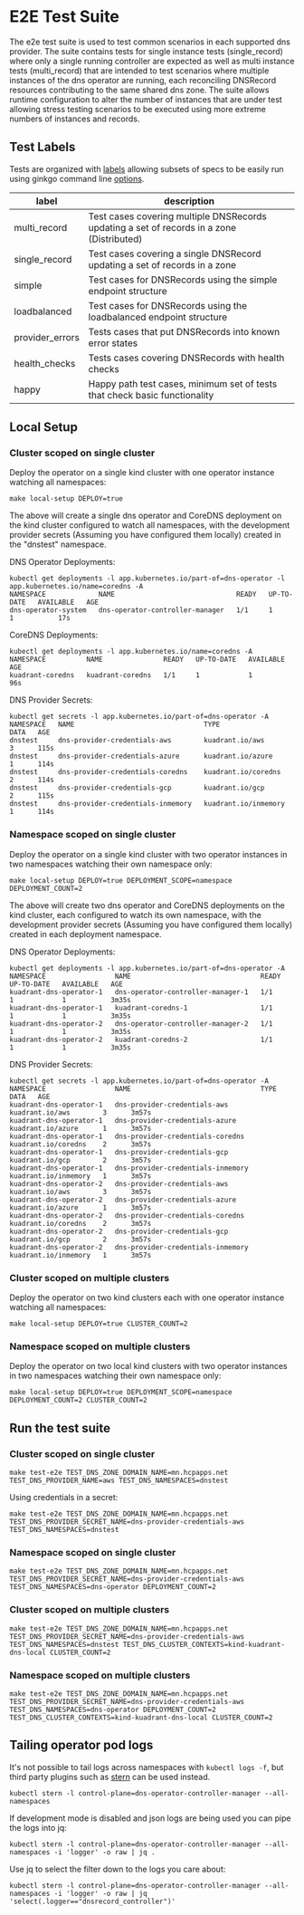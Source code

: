 # E2E Test Suite

The e2e test suite is used to test common scenarios in each supported dns provider. The suite contains tests for single instance tests (single_record) where only a single running controller are expected as well as multi instance tests (multi_record) that are intended to test scenarios where multiple instances of the dns operator are running, each reconciling DNSRecord resources contributing to the same shared dns zone. 
The suite allows runtime configuration to alter the number of instances that are under test allowing stress testing scenarios to be executed using more extreme numbers of instances and records.

## Test Labels

Tests are organized with [labels](https://onsi.github.io/ginkgo/#spec-labels) allowing subsets of specs to be easily run using ginkgo command line [options](https://onsi.github.io/ginkgo/#combining-filters).

| label           | description                                                                               |
|-----------------|-------------------------------------------------------------------------------------------|
| multi_record    | Test cases covering multiple DNSRecords updating a set of records in a zone (Distributed) |
| single_record   | Test cases covering a single DNSRecord updating a set of records in a zone                | 
| simple          | Test cases for DNSRecords using the simple endpoint structure                             | 
| loadbalanced    | Test cases for DNSRecords using the loadbalanced endpoint structure                       | 
| provider_errors | Tests cases that put DNSRecords into known error states                                   | 
| health_checks   | Tests cases covering DNSRecords with health checks                                        | 
| happy           | Happy path test cases, minimum set of tests that check basic functionality                | 

## Local Setup

### Cluster scoped on single cluster

Deploy the operator on a single kind cluster with one operator instance watching all namespaces:
```shell
make local-setup DEPLOY=true
```

The above will create a single dns operator and CoreDNS deployment on the kind cluster configured to watch all namespaces, with the development provider secrets (Assuming you have configured them locally) created in the "dnstest" namespace.

DNS Operator Deployments:
```shell
kubectl get deployments -l app.kubernetes.io/part-of=dns-operator -l app.kubernetes.io/name=coredns -A
NAMESPACE             NAME                              READY   UP-TO-DATE   AVAILABLE   AGE
dns-operator-system   dns-operator-controller-manager   1/1     1            1           17s
```

CoreDNS Deployments:
```shell
kubectl get deployments -l app.kubernetes.io/name=coredns -A
NAMESPACE          NAME               READY   UP-TO-DATE   AVAILABLE   AGE
kuadrant-coredns   kuadrant-coredns   1/1     1            1           96s
```

DNS Provider Secrets:
```shell
kubectl get secrets -l app.kubernetes.io/part-of=dns-operator -A
NAMESPACE   NAME                                TYPE                   DATA   AGE
dnstest     dns-provider-credentials-aws        kuadrant.io/aws        3      115s
dnstest     dns-provider-credentials-azure      kuadrant.io/azure      1      114s
dnstest     dns-provider-credentials-coredns    kuadrant.io/coredns    2      114s
dnstest     dns-provider-credentials-gcp        kuadrant.io/gcp        2      115s
dnstest     dns-provider-credentials-inmemory   kuadrant.io/inmemory   1      114s
```

### Namespace scoped on single cluster

Deploy the operator on a single kind cluster with two operator instances in two namespaces watching their own namespace only:
```shell
make local-setup DEPLOY=true DEPLOYMENT_SCOPE=namespace DEPLOYMENT_COUNT=2
```

The above will create two dns operator and CoreDNS deployments on the kind cluster, each configured to watch its own namespace, with the development provider secrets (Assuming you have configured them locally) created in each deployment namespace.

DNS Operator Deployments:
```shell
kubectl get deployments -l app.kubernetes.io/part-of=dns-operator -A
NAMESPACE                 NAME                                READY   UP-TO-DATE   AVAILABLE   AGE
kuadrant-dns-operator-1   dns-operator-controller-manager-1   1/1     1            1           3m35s
kuadrant-dns-operator-1   kuadrant-coredns-1                  1/1     1            1           3m35s
kuadrant-dns-operator-2   dns-operator-controller-manager-2   1/1     1            1           3m35s
kuadrant-dns-operator-2   kuadrant-coredns-2                  1/1     1            1           3m35s
```

DNS Provider Secrets:
```shell
kubectl get secrets -l app.kubernetes.io/part-of=dns-operator -A
NAMESPACE                 NAME                                TYPE                   DATA   AGE
kuadrant-dns-operator-1   dns-provider-credentials-aws        kuadrant.io/aws        3      3m57s
kuadrant-dns-operator-1   dns-provider-credentials-azure      kuadrant.io/azure      1      3m57s
kuadrant-dns-operator-1   dns-provider-credentials-coredns    kuadrant.io/coredns    2      3m57s
kuadrant-dns-operator-1   dns-provider-credentials-gcp        kuadrant.io/gcp        2      3m57s
kuadrant-dns-operator-1   dns-provider-credentials-inmemory   kuadrant.io/inmemory   1      3m57s
kuadrant-dns-operator-2   dns-provider-credentials-aws        kuadrant.io/aws        3      3m57s
kuadrant-dns-operator-2   dns-provider-credentials-azure      kuadrant.io/azure      1      3m57s
kuadrant-dns-operator-2   dns-provider-credentials-coredns    kuadrant.io/coredns    2      3m57s
kuadrant-dns-operator-2   dns-provider-credentials-gcp        kuadrant.io/gcp        2      3m57s
kuadrant-dns-operator-2   dns-provider-credentials-inmemory   kuadrant.io/inmemory   1      3m57s
```

### Cluster scoped on multiple clusters

Deploy the operator on two kind clusters each with one operator instance watching all namespaces:
```shell
make local-setup DEPLOY=true CLUSTER_COUNT=2
```

### Namespace scoped on multiple clusters

Deploy the operator on two local kind clusters with two operator instances in two namespaces watching their own namespace only:
```shell
make local-setup DEPLOY=true DEPLOYMENT_SCOPE=namespace DEPLOYMENT_COUNT=2 CLUSTER_COUNT=2
```

## Run the test suite

### Cluster scoped on single cluster
```shell
make test-e2e TEST_DNS_ZONE_DOMAIN_NAME=mn.hcpapps.net TEST_DNS_PROVIDER_NAME=aws TEST_DNS_NAMESPACES=dnstest
```

Using credentials in a secret:
```shell
make test-e2e TEST_DNS_ZONE_DOMAIN_NAME=mn.hcpapps.net TEST_DNS_PROVIDER_SECRET_NAME=dns-provider-credentials-aws TEST_DNS_NAMESPACES=dnstest
```

### Namespace scoped on single cluster
```shell
make test-e2e TEST_DNS_ZONE_DOMAIN_NAME=mn.hcpapps.net TEST_DNS_PROVIDER_SECRET_NAME=dns-provider-credentials-aws TEST_DNS_NAMESPACES=dns-operator DEPLOYMENT_COUNT=2
```

### Cluster scoped on multiple clusters
```shell
make test-e2e TEST_DNS_ZONE_DOMAIN_NAME=mn.hcpapps.net TEST_DNS_PROVIDER_SECRET_NAME=dns-provider-credentials-aws TEST_DNS_NAMESPACES=dnstest TEST_DNS_CLUSTER_CONTEXTS=kind-kuadrant-dns-local CLUSTER_COUNT=2
```

### Namespace scoped on multiple clusters
```shell
make test-e2e TEST_DNS_ZONE_DOMAIN_NAME=mn.hcpapps.net TEST_DNS_PROVIDER_SECRET_NAME=dns-provider-credentials-aws TEST_DNS_NAMESPACES=dns-operator DEPLOYMENT_COUNT=2 TEST_DNS_CLUSTER_CONTEXTS=kind-kuadrant-dns-local CLUSTER_COUNT=2
```

## Tailing operator pod logs

It's not possible to tail logs across namespaces with `kubectl logs -f`, but third party plugins such as [stern](https://github.com/stern/stern) can be used instead.

```shell
kubectl stern -l control-plane=dns-operator-controller-manager --all-namespaces
```

If development mode is disabled and json logs are being used you can pipe the logs into jq:
```shell
kubectl stern -l control-plane=dns-operator-controller-manager --all-namespaces -i 'logger' -o raw | jq .
```

Use jq to select the filter down to the logs you care about:
```shell
kubectl stern -l control-plane=dns-operator-controller-manager --all-namespaces -i 'logger' -o raw | jq 'select(.logger=="dnsrecord_controller")'
```
